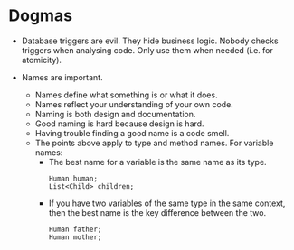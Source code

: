 # Dogmas

* Database triggers are evil. They hide business logic. Nobody checks triggers when analysing code. Only use them when needed (i.e. for atomicity).

* Names are important.
  * Names define what something is or what it does.
  * Names reflect your understanding of your own code.
  * Naming is both design and documentation.
  * Good naming is hard because design is hard.
  * Having trouble finding a good name is a code smell.
  * The points above apply to type and method names. For variable names:
    * The best name for a variable is the same name as its type.
      ```
      Human human;
      List<Child> children;
      ```
    * If you have two variables of the same type in the same context, then the best name is the key difference between the two.
      ```
      Human father;
      Human mother;
      ```
